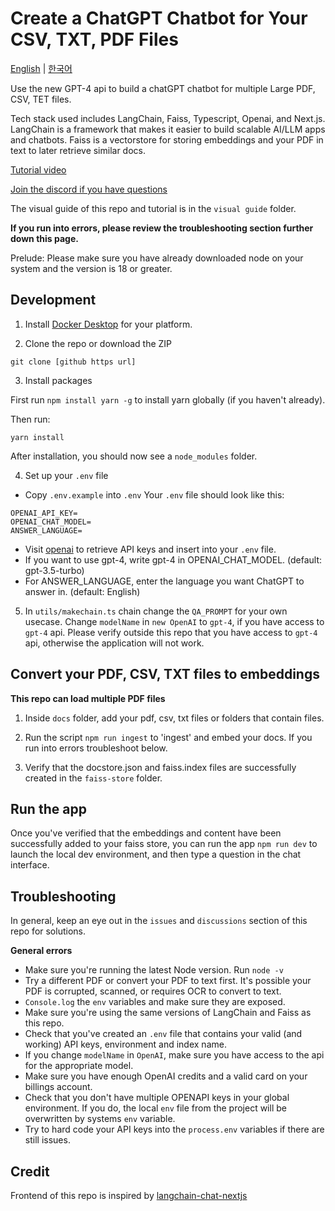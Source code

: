 # Create a ChatGPT Chatbot for Your CSV, TXT, PDF Files

[English](README.md) | [한국어](README_ko.md)

Use the new GPT-4 api to build a chatGPT chatbot for multiple Large PDF, CSV, TET files.

Tech stack used includes LangChain, Faiss, Typescript, Openai, and Next.js. LangChain is a framework that makes it easier to build scalable AI/LLM apps and chatbots. Faiss is a vectorstore for storing embeddings and your PDF in text to later retrieve similar docs.

[Tutorial video](https://www.youtube.com/watch?v=ih9PBGVVOO4)

[Join the discord if you have questions](https://discord.gg/E4Mc77qwjm)

The visual guide of this repo and tutorial is in the `visual guide` folder.

**If you run into errors, please review the troubleshooting section further down this page.**

Prelude: Please make sure you have already downloaded node on your system and the version is 18 or greater.

## Development

1. Install [Docker Desktop](https://www.docker.com/products/docker-desktop/) for your platform.

2. Clone the repo or download the ZIP

```
git clone [github https url]
```

3. Install packages

First run `npm install yarn -g` to install yarn globally (if you haven't already).

Then run:

```
yarn install
```

After installation, you should now see a `node_modules` folder.

4. Set up your `.env` file

- Copy `.env.example` into `.env`
  Your `.env` file should look like this:

```
OPENAI_API_KEY=
OPENAI_CHAT_MODEL=
ANSWER_LANGUAGE=
```

- Visit [openai](https://help.openai.com/en/articles/4936850-where-do-i-find-my-secret-api-key) to retrieve API keys and insert into your `.env` file.
- If you want to use gpt-4, write gpt-4 in OPENAI_CHAT_MODEL. (default: gpt-3.5-turbo)
- For ANSWER_LANGUAGE, enter the language you want ChatGPT to answer in. (default: English)

5. In `utils/makechain.ts` chain change the `QA_PROMPT` for your own usecase. Change `modelName` in `new OpenAI` to `gpt-4`, if you have access to `gpt-4` api. Please verify outside this repo that you have access to `gpt-4` api, otherwise the application will not work.

## Convert your PDF, CSV, TXT files to embeddings

**This repo can load multiple PDF files**

1. Inside `docs` folder, add your pdf, csv, txt files or folders that contain files.

2. Run the script `npm run ingest` to 'ingest' and embed your docs. If you run into errors troubleshoot below.

3. Verify that the docstore.json and faiss.index files are successfully created in the `faiss-store` folder.

## Run the app

Once you've verified that the embeddings and content have been successfully added to your faiss store, you can run the app `npm run dev` to launch the local dev environment, and then type a question in the chat interface.

## Troubleshooting

In general, keep an eye out in the `issues` and `discussions` section of this repo for solutions.

**General errors**

- Make sure you're running the latest Node version. Run `node -v`
- Try a different PDF or convert your PDF to text first. It's possible your PDF is corrupted, scanned, or requires OCR to convert to text.
- `Console.log` the `env` variables and make sure they are exposed.
- Make sure you're using the same versions of LangChain and Faiss as this repo.
- Check that you've created an `.env` file that contains your valid (and working) API keys, environment and index name.
- If you change `modelName` in `OpenAI`, make sure you have access to the api for the appropriate model.
- Make sure you have enough OpenAI credits and a valid card on your billings account.
- Check that you don't have multiple OPENAPI keys in your global environment. If you do, the local `env` file from the project will be overwritten by systems `env` variable.
- Try to hard code your API keys into the `process.env` variables if there are still issues.

## Credit

Frontend of this repo is inspired by [langchain-chat-nextjs](https://github.com/zahidkhawaja/langchain-chat-nextjs)
